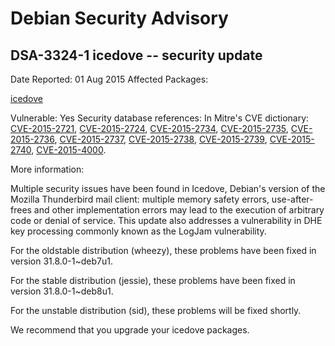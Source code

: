 
Debian Security Advisory
========================


DSA-3324-1 icedove -- security update
-------------------------------------



Date Reported:
01 Aug 2015
Affected Packages:

[icedove](https://packages.debian.org/src:icedove)

Vulnerable:
Yes
Security database references:
In Mitre's CVE dictionary: [CVE-2015-2721](https://security-tracker.debian.org/tracker/CVE-2015-2721), [CVE-2015-2724](https://security-tracker.debian.org/tracker/CVE-2015-2724), [CVE-2015-2734](https://security-tracker.debian.org/tracker/CVE-2015-2734), [CVE-2015-2735](https://security-tracker.debian.org/tracker/CVE-2015-2735), [CVE-2015-2736](https://security-tracker.debian.org/tracker/CVE-2015-2736), [CVE-2015-2737](https://security-tracker.debian.org/tracker/CVE-2015-2737), [CVE-2015-2738](https://security-tracker.debian.org/tracker/CVE-2015-2738), [CVE-2015-2739](https://security-tracker.debian.org/tracker/CVE-2015-2739), [CVE-2015-2740](https://security-tracker.debian.org/tracker/CVE-2015-2740), [CVE-2015-4000](https://security-tracker.debian.org/tracker/CVE-2015-4000).  

More information:

Multiple security issues have been found in Icedove, Debian's version
of the Mozilla Thunderbird mail client: multiple memory safety errors,
use-after-frees and other implementation errors may lead to the
execution of arbitrary code or denial of service. This update also
addresses a vulnerability in DHE key processing commonly known as
the LogJam vulnerability.


For the oldstable distribution (wheezy), these problems have been fixed
in version 31.8.0-1~deb7u1.


For the stable distribution (jessie), these problems have been fixed in
version 31.8.0-1~deb8u1.


For the unstable distribution (sid), these problems will be fixed
shortly.


We recommend that you upgrade your icedove packages.






